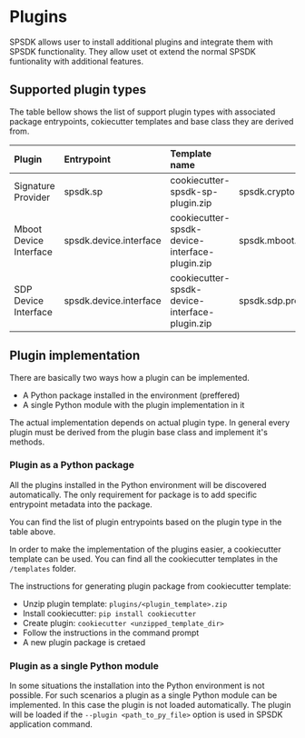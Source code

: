 # Plugins

SPSDK allows user to install additional plugins and integrate them with SPSDK functionality. They allow uset ot extend the normal SPSDK funtionality with additional features.

## Supported plugin types

The table bellow shows the list of support plugin types with associated package entrypoints, cokiecutter templates and base class they are derived from.

| Plugin                 | Entrypoint             | Template name                                  | Base class                                    |
|:-----------------------|:-----------------------|:-----------------------------------------------|-----------------------------------------------|
| Signature Provider     | spsdk.sp               | cookiecutter-spsdk-sp-plugin.zip               | spsdk.crypto.SignatureProvider                |
| Mboot Device Interface | spsdk.device.interface | cookiecutter-spsdk-device-interface-plugin.zip | spsdk.mboot.protocol.base.MbootProtocolBase   |
| SDP Device Interface   | spsdk.device.interface | cookiecutter-spsdk-device-interface-plugin.zip | spsdk.sdp.protocol.base.SDPProtocolBase       |

## Plugin implementation

There are basically two ways how a plugin can be implemented.

- A Python package installed in the environment (preffered)
- A single Python module with the plugin implementation in it

The actual implementation depends on actual plugin type. 
In general every plugin must be derived from the plugin base class and implement it's methods.

### Plugin as a Python package
All the plugins installed in the Python environment will be discovered automatically.
The only requirement for package is to add specific entrypoint metadata into the package.

You can find the list of plugin entrypoints based on the plugin type in the table above.

In order to make the implementation of the plugins easier, a cookiecutter template can be used.
You can find all the cookiecutter templates in the `/templates` folder.

The instructions for generating plugin package from cookiecutter template:
- Unzip plugin template: `plugins/<plugin_template>.zip`
- Install cookiecutter: `pip install cookiecutter`
- Create plugin: `cookiecutter <unzipped_template_dir>`
- Follow the instructions in the command prompt
- A new plugin package is cretaed

### Plugin as a single Python module
In some situations the installation into the Python environment is not possible.
For such scenarios a plugin as a single Python module can be implemented.
In this case the plugin is not loaded automatically. 
The plugin will be loaded if the `--plugin <path_to_py_file>` option is used in SPSDK application command.
